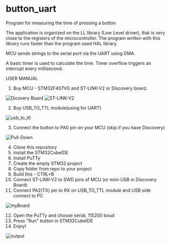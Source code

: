# button_uart

Program for measuring the time of pressing a button

The application is organized on the LL library (Low Level driver), that is very close to the registers of the microcontroller.
The program written with this library runs faster than the program used HAL library.

MCU sends strings to the serial port via the UART using DMA.

A basic timer is used to calculate the time. Timer overflow triggers an interrupt every millisecond.


USER MANUAL 

1. Buy MCU - STM32F407VG and ST-LINK-V2 or Discovery board.

![Dicovery Board](https://www.terraelectronica.ru/images/icatalog/big/0/02596927.jpg) ![ST-LINK-V2](https://arduino.ua/products_pictures/large_DPC147-11.jpg)

2. Buy USB_TO_TTL module(using for UART)

![usb_to_ttl](https://cdn.instructables.com/ORIG/F7K/G2CM/JQMOIAOC/F7KG2CMJQMOIAOC.jpg?auto=webp&frame=1&fit=bounds&md=b7d65f3903e278b1f75925aabfb9b7c5)

3. Connect the button to PA0 pin on your MCU (skip if you have Discovery)

![Pull-Down](https://i.ibb.co/ph9tXwk/Untitled-design.png)

4. Clone this repository
5. Install the STM32CubeIDE
6. Install PuTTy
7. Create the empty STM32 project
8. Copy folder from repo to your project
9. Build this - CTRL+B
10. Connect ST-LINK-V2 to SWD pins of MCU (or mini-USB in Discovery Board) 
11. Connect PA2(TX) pin to RX on USB_TO_TTL module and USB side connect to PC

![myBoard](https://i.ibb.co/k48Rgmr/photo-2020-10-12-09-47-25.jpg)

12. Open the PuTTy and choose serial, 115200 boud
13. Press "Run" button in STM32CubeIDE
14. Enjoy!

![output](https://i.ibb.co/DRkgPPG/image.png)
